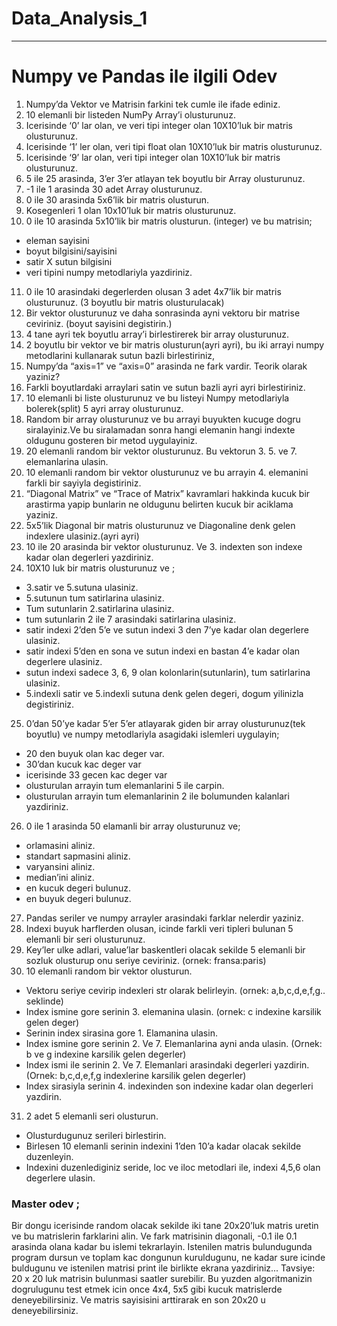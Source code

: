 # Data_Analysis_1

---------------------------------

# Numpy ve Pandas ile ilgili Odev
1.	Numpy’da Vektor ve Matrisin farkini tek cumle ile ifade ediniz.
2.	10 elemanli bir listeden NumPy Array’i olusturunuz.
3.	Icerisinde ‘0’ lar olan, ve veri tipi integer olan 10X10’luk bir matris olusturunuz.
4.	Icerisinde ‘1’ ler olan, veri tipi float olan 10X10’luk bir matris olusturunuz.
5.	Icerisinde ‘9’ lar olan, veri tipi integer olan 10X10’luk bir matris olusturunuz.
6.	5 ile 25 arasinda, 3’er 3’er atlayan tek boyutlu bir Array olusturunuz.
7.	-1 ile 1 arasinda 30 adet Array olusturunuz.
8.	0 ile 30 arasinda 5x6’lik bir matris olusturun.
9.	Kosegenleri 1 olan 10x10’luk bir matris olusturunuz. 
10.	0 ile 10 arasinda 5x10’lik bir matris olusturun. (integer) ve bu matrisin;
  * eleman sayisini
  * boyut bilgisini/sayisini
  * satir X sutun bilgisini
  * veri tipini numpy metodlariyla yazdiriniz.
11.	0 ile 10 arasindaki degerlerden olusan 3 adet 4x7’lik bir matris olusturunuz. (3 boyutlu bir matris olusturulacak) 
12.	Bir vektor olusturunuz ve daha sonrasinda ayni vektoru bir matrise ceviriniz. (boyut sayisini degistirin.)
13.	4 tane ayri tek boyutlu array’i birlestirerek bir array olusturunuz.
14.	2 boyutlu bir vektor ve bir matris olusturun(ayri ayri), bu iki arrayi numpy metodlarini kullanarak sutun bazli birlestiriniz,
15.	Numpy’da “axis=1” ve “axis=0”  arasinda ne fark vardir. Teorik olarak yaziniz?  
16.	Farkli boyutlardaki arraylari satin ve sutun bazli ayri ayri birlestiriniz.
17.	10 elemanli bi liste olusturunuz ve bu listeyi Numpy metodlariyla bolerek(split) 5 ayri array olusturunuz.
18.	Random bir array olusturunuz ve bu arrayi buyukten kucuge dogru siralayiniz.Ve bu siralamadan sonra hangi elemanin hangi indexte oldugunu gosteren bir metod uygulayiniz.
19.	20 elemanli random bir vektor olusturunuz. Bu vektorun 3. 5. ve 7. elemanlarina ulasin.
20.	10 elemanli random bir vektor olusturunuz ve bu arrayin  4. elemanini farkli bir sayiyla degistiriniz.
21.	“Diagonal Matrix” ve “Trace of Matrix”  kavramlari hakkinda kucuk bir arastirma yapip bunlarin ne oldugunu belirten kucuk bir aciklama yaziniz.
22.	5x5’lik Diagonal bir matris olusturunuz ve Diagonaline denk gelen indexlere ulasiniz.(ayri ayri)
23.	10 ile 20 arasinda bir vektor olusturunuz. Ve 3. indexten son indexe kadar olan degerleri yazdiriniz.
24.	10X10 luk bir matris olusturunuz ve ;
* 3.satir ve 5.sutuna ulasiniz.
* 5.sutunun tum satirlarina ulasiniz.
* Tum sutunlarin 2.satirlarina ulasiniz.
* tum sutunlarin 2 ile 7 arasindaki satirlarina ulasiniz.
* satir indexi 2’den 5’e ve sutun indexi 3 den 7’ye kadar olan degerlere ulasiniz.
* satir indexi 5’den en sona ve sutun indexi en bastan 4’e kadar olan degerlere ulasiniz.
* sutun indexi sadece 3, 6, 9 olan kolonlarin(sutunlarin), tum satirlarina ulasiniz.
* 5.indexli satir ve 5.indexli sutuna denk gelen degeri, dogum yilinizla degistiriniz. 
25.	0’dan 50’ye kadar 5’er 5’er atlayarak giden bir array olusturunuz(tek boyutlu) ve numpy metodlariyla asagidaki islemleri uygulayin;
* 20 den buyuk olan kac deger var.
* 30’dan kucuk kac deger var
* icerisinde 33 gecen kac deger var
* olusturulan arrayin tum elemanlarini 5 ile carpin.
* olusturulan arrayin tum elemanlarinin 2 ile bolumunden kalanlari yazdiriniz.

26.	0 ile 1 arasinda 50 elamanli bir array olusturunuz ve;
* orlamasini aliniz.
* standart sapmasini aliniz.
* varyansini aliniz.
* median’ini aliniz.
* en kucuk degeri bulunuz.
* en buyuk degeri bulunuz.
27.	Pandas seriler ve numpy arrayler arasindaki farklar nelerdir yaziniz.
28.	Indexi buyuk harflerden olusan, icinde farkli veri tipleri bulunan 5 elemanli bir seri olusturunuz.
29.	Key’ler ulke adlari, value’lar baskentleri olacak sekilde 5 elemanli bir sozluk olusturup onu seriye ceviriniz. (ornek: fransa:paris)
30.	10 elemanli random bir vektor olusturun.
* Vektoru seriye cevirip indexleri str olarak belirleyin. 
(ornek: a,b,c,d,e,f,g.. seklinde)
* Index ismine gore serinin 3. elemanina ulasin. 
(ornek: c indexine karsilik gelen deger)
* Serinin index sirasina gore 1. Elamanina ulasin.
* Index ismine gore serinin  2. Ve 7. Elemanlarina ayni anda ulasin. 
(Ornek: b ve g indexine karsilik gelen degerler)
* Index ismi ile serinin 2. Ve 7. Elemanlari arasindaki degerleri yazdirin.
(Ornek: b,c,d,e,f,g indexlerine karsilik gelen degerler)
* Index sirasiyla serinin 4. indexinden son indexine kadar olan degerleri yazdirin.
31.	2 adet 5 elemanli seri olusturun.
* Olusturdugunuz serileri birlestirin.
* Birlesen 10 elemanli serinin indexini 1’den 10’a kadar olacak sekilde duzenleyin.
* Indexini duzenlediginiz seride, loc ve iloc metodlari ile, indexi 4,5,6 olan degerlere ulasin.


### Master odev ; 
Bir dongu icerisinde random olacak sekilde iki tane 20x20’luk matris uretin ve bu matrislerin farklarini alin.
Ve fark matrisinin diagonali,  -0.1 ile 0.1  arasinda olana kadar bu islemi tekrarlayin.
Istenilen matris bulundugunda program dursun ve  toplam kac dongunun kuruldugunu,  ne kadar sure icinde buldugunu ve  istenilen  matrisi  print ile birlikte ekrana yazdiriniz...
Tavsiye: 20 x 20 luk matrisin bulunmasi saatler surebilir. Bu yuzden algoritmanizin dogrulugunu test etmek icin once 4x4, 5x5 gibi kucuk matrislerde deneyebilirsiniz. Ve matris sayisisini arttirarak en son 20x20 u deneyebilirsiniz.
